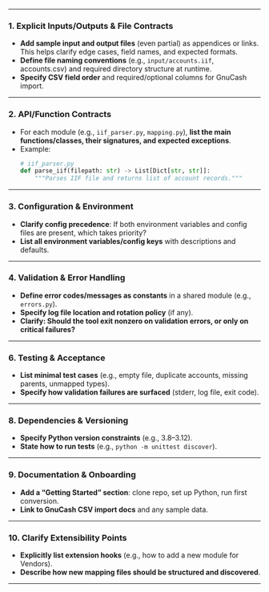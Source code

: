 
---

### 1. **Explicit Inputs/Outputs & File Contracts**
- **Add sample input and output files** (even partial) as appendices or links. This helps clarify edge cases, field names, and expected formats.
- **Define file naming conventions** (e.g., `input/accounts.iif`, accounts.csv) and required directory structure at runtime.
- **Specify CSV field order** and required/optional columns for GnuCash import.

---

### 2. **API/Function Contracts**
- For each module (e.g., `iif_parser.py`, `mapping.py`), **list the main functions/classes, their signatures, and expected exceptions**.
- Example:
    ```python
    # iif_parser.py
    def parse_iif(filepath: str) -> List[Dict[str, str]]:
        """Parses IIF file and returns list of account records."""
    ```

---

### 3. **Configuration & Environment**
- **Clarify config precedence**: If both environment variables and config files are present, which takes priority?
- **List all environment variables/config keys** with descriptions and defaults.

---

### 4. **Validation & Error Handling**
- **Define error codes/messages as constants** in a shared module (e.g., `errors.py`).
- **Specify log file location and rotation policy** (if any).
- **Clarify: Should the tool exit nonzero on validation errors, or only on critical failures?**

---

### 6. **Testing & Acceptance**
- **List minimal test cases** (e.g., empty file, duplicate accounts, missing parents, unmapped types).
- **Specify how validation failures are surfaced** (stderr, log file, exit code).
---

### 8. **Dependencies & Versioning**
- **Specify Python version constraints** (e.g., 3.8–3.12).
- **State how to run tests** (e.g., `python -m unittest discover`).

---

### 9. **Documentation & Onboarding**
- **Add a “Getting Started” section**: clone repo, set up Python, run first conversion.
- **Link to GnuCash CSV import docs** and any sample data.

---

### 10. **Clarify Extensibility Points**
- **Explicitly list extension hooks** (e.g., how to add a new module for Vendors).
- **Describe how new mapping files should be structured and discovered**.

---

